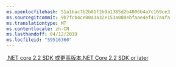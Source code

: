 ```yaml
---
ms.openlocfilehash: 51a1bac7b2b81f2b9a1385d2b4006b4a7c169ce3
ms.sourcegitcommit: 9b7fcb4ce00a3a32e153a080ebfaae4ef417aafa
ms.translationtype: MT
ms.contentlocale: zh-CN
ms.lasthandoff: 04/12/2019
ms.locfileid: "59516360"
---
```

[<span data-ttu-id="cfd28-101">.NET core 2.2 SDK 或更高版本</span><span class="sxs-lookup"><span data-stu-id="cfd28-101">.NET Core 2.2 SDK or later</span></span>](https://www.microsoft.com/net/download/all)
